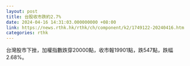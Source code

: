 ```yaml
---
layout: post
title: 台股收市跌約2.7%
date: 2024-04-16 14:31:03.000000000 +08:00
link: https://news.rthk.hk/rthk/ch/component/k2/1749122-20240416.htm
categories: rthk
---
```


台灣股市下挫，加權指數跌穿20000點，收市報19901點，跌547點，跌幅2.68%。
